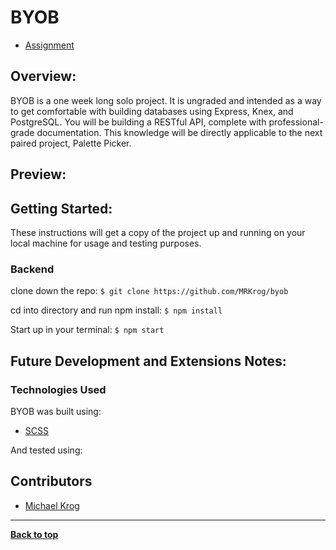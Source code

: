 # BYOB
- [Assignment](http://frontend.turing.io/projects/build-your-own-backend.html)

## Overview:
BYOB is a one week long solo project. It is ungraded and intended as a way to get comfortable with building databases using Express, Knex, and PostgreSQL. You will be building a RESTful API, complete with professional-grade documentation. This knowledge will be directly applicable to the next paired project, Palette Picker.

## Preview:

## Getting Started:

These instructions will get a copy of the project up and running on your local machine for usage and testing purposes.

### Backend
clone down the repo: ```$ git clone https://github.com/MRKrog/byob```

cd into directory and run npm install: ``` $ npm install ```

Start up in your terminal: ``` $ npm start ```

## Future Development and Extensions Notes:


### Technologies Used
BYOB was built using:
- [SCSS](https://sass-lang.com/)

And tested using:

## Contributors
- [Michael Krog](https://github.com/MRKrog)

---
**[Back to top](https://github.com/MRKrog/WeatherMind/blob/master/README.md#WeatherMind)**
